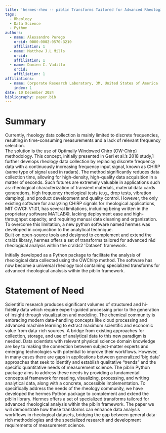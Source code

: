 ```yaml
---
title: 'hermes-rheo -- piblin Transforms Tailored for Advanced Rheological Analysis'
tags:
  - Rheology
  - Data Science
  - Python
authors:
  - name: Alessandro Perego
    orcid: 0000-0002-0570-3210
    affiliation: 1
  - name: Matthew J.L Mills
    orcid: 
    affiliation: 1
  - name: Damien C. Vadillo
    orcid: 
    affiliation: 1
affiliations:
  - name: Corporate Research Laboratory, 3M, United States of America
    index: 1
date: 10 December 2024
bibliography: paper.bib
---
```

# Summary
Currently, rheology data collection is mainly limited to discrete frequencies, resulting in time-consuming measurements 
and a lack of relevant frequency selection.  
The solution is the use of Optimally Windowed Chirp (OW-Chirp) methodology. This concept, initially presented 
in Geri et al.’s 2018 study,1 further develops rheology data collection by 
replacing discrete frequency data with a continuously increasing frequency input signal, known as CHIRP 
(same type of signal used in radars).  The method significantly reduces data collection time, allowing for high-density, high-quality data acquisition in a matter of seconds.  Such futures are extremely valuable in applications such as: rheological characterization of transient materials, material data cards generations, high frequency rheological tests (e.g., drop tests, vibration damping), and product development and quality control. 
However, the only existing software for analyzing CHIRP signals for rheological applications, MIT OWCh V1.01, 
has several limitations, including being written in the proprietary software MATLAB©, lacking deployment ease and 
high-throughput capacity, and requiring manual data cleaning and organization.  To overcome this limitation, 
a new python software named hermes was developed in conjunction to the analytical technique.  
Built on open-source tools and designed to complement and extend the cralds library, 
hermes offers a set of transforms tailored for advanced r&d rheological analysis within the cralds2  'Dataset' framework.  

Initially developed as a Python package to facilitate the analysis of rheological data collected using the OWChirp method. 
The software has now become a universal rheology tool containing specialized transforms for advanced rheological analysis
within the piblin framework.
# Statement of Need
Scientific research produces significant volumes of structured and hi-fidelity data which require expert-guided processing 
prior to the generation of insight through visualization and modeling. The chemical community is embracing modern 
data-handling concepts like cloud processing and advanced machine learning to extract maximum scientific and economic 
value from data-rich sources. A bridge from existing approaches for collection, storage, and use of analytical data to 
this new paradigm is needed. Data scientists with relevant physical science domain knowledge are key to making the 
connection between subject-matter experts and emerging technologies with potential to improve their workflows. 
However, in many cases there are gaps in applications between generalized ‘big data’ approaches that seek to identify 
and establish qualitative “trends” and the specific quantitative needs of measurement science.  The piblin Python package 
aims to address these needs by providing a fundamental conceptual framework for reading, visualizing, processing, and 
writing analytical data, along with a concrete, accessible implementation.
To specifically address the needs of the rheology community, we have developed the hermes Python package to complement 
and extend the piblin library.  Hermes offers a set of specialized transforms tailored for advanced rheological analysis 
within the piblin framework.  The paper we will demonstrate how these transforms can enhance data analysis workflows in 
rheological datasets, bridging the gap between general data-rich methodologies and the specialized research and 
development requirements of measurement science.